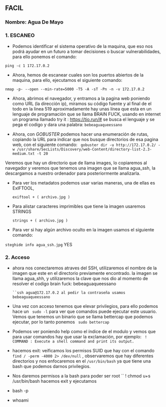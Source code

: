 ## FACIL 

### Nombre: Agua De Mayo

### 1. ESCANEO

- Podemos identificar el sistema operativo de la maquina, que eso nos podrá ayudar en un futuro a tomar decisiones o buscar vulnerabilidades, para ello ponemos el comando:
  
  
``ping -c 1 172.17.0.2``


- Ahora, hemos de escanear cuales son los puertos abiertos de la maquina, para ello, ejecutamos el siguiente comando:
  
`nmap -p- --open --min-rate=5000 -T5 -A -sT -Pn -n -v 172.17.0.2 ` 



- Ahora, abrimos el navegador, y entramos a la pagina web poniendo como URL (la dirección ip), miramos su código fuente y al final de el todo en la linea 519  aproximadamente hay unas línea que esta en un lenguaje de programación que se llama BRAIN FUCK, usando en internet un programa llamado try it : https://tio.run/# se busca el lenguaje y se pega el codigo y dara una palabra: 
      `bebeaguaqueessano`


- Ahora, con *GOBUSTER* podemos hacer una enumeración de rutas, copiando la URL para indicar que nos busque directorios de esa pagina web, con el siguiente comando:
 ` gobuster dir -u http://172.17.0.2/ -w /usr/share/SecLists/Discovery/web-Content/directory-list-2.3-medium.txt -t 20`

Veremos que hay un directorio que de llama images, lo copiaremos al navegador y veremos que tenemos una imagen que se llama agua_ssh, la descargamos a nuestro ordenador para posteriormente analizarla.
 

- Para ver los metadatos podemos usar varias maneras, una de ellas es ExIFTOOL,

  ``exiftool + ( archivo.jpg )``

- Para alistar caracteres imprimibles que tiene la imagen usaremos STRINGS

  `` strings + ( archivo.jpg ) ``


- Para ver si hay algún archivo oculto en la imagen usamos el siguiente comando:

 `` steghide info agua_ssh.jpg `` YES

### 2. Acceso

- ahora nos conectaremos atraves del SSH, utilizaremos el nombre de la imagen que este en el directorio previamente encontrado. la imagen se llama agua_shh, y utilizaremos la clave que nos dio al momento de resolver el codigo brain fuck:  bebeaguaqueessano

      ``ssh agua@172.17.0.2 al pedir la contraseña usamos bebeaguaqueessano


- Una vez con acceso tenemos que elevar privilegios, para ello podemos hace un `` sudo -l`` para ver que comandos puede ejecutar este usuario. Vemos que tenemos un binario que se llama bettercap que podemos ejecutar, por lo tanto ponemos `` sudo bettercap``

- Podemos ver poniendo help como el índice de el modulo y vemos que para usar comandos hay que usar la exclamación, por ejemplo:
`` ! COMMAND : Execute a shell command and print its output.``

-   hacemos exit: veificamos los permisos SUID que hay con el comando ``find / -perm -4000 2> /dev/null`` , observaremos que hay diferentes directorios y nos enfocaremos en el ``/usr/bin/bash`` ya que tiene una bash que podemos darnos privilegios.

- Nos daremos permisos a la bash para poder ser root `` ! chmod u+s /usr/bin/bash
  hacemos exit y ejecutamos
- bash -p
- whoami
